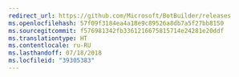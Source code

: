 ```yaml
---
redirect_url: https://github.com/Microsoft/BotBuilder/releases
ms.openlocfilehash: 57f09f3184ea4a18e9c89526a8db7a5f27bb8150
ms.sourcegitcommit: f576981342fb3361216675815714e24281e20ddf
ms.translationtype: HT
ms.contentlocale: ru-RU
ms.lasthandoff: 07/18/2018
ms.locfileid: "39305383"
---
```

